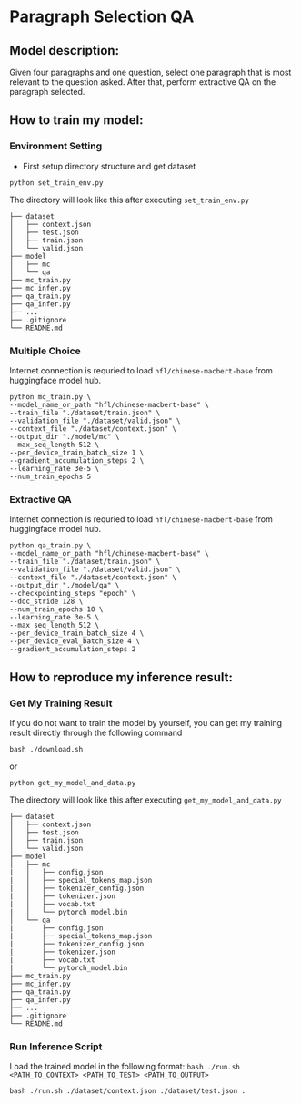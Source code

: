 # Paragraph Selection QA

## Model description:  
Given four paragraphs and one question, select one paragraph that is most relevant to the question asked. After that, perform extractive QA on the paragraph selected.

## How to train my model:
### Environment Setting
* First setup directory structure and get dataset
```
python set_train_env.py
```
The directory will look like this after executing `set_train_env.py`
```
├── dataset
│   ├── context.json
│   ├── test.json
│   ├── train.json
│   └── valid.json
├── model
│   ├── mc
│   └── qa
├── mc_train.py
├── mc_infer.py
├── qa_train.py
├── qa_infer.py
├── ...
├── .gitignore
└── README.md
```

### Multiple Choice
Internet connection is requried to load `hfl/chinese-macbert-base` from huggingface model hub.
```
python mc_train.py \
--model_name_or_path "hfl/chinese-macbert-base" \
--train_file "./dataset/train.json" \
--validation_file "./dataset/valid.json" \
--context_file "./dataset/context.json" \
--output_dir "./model/mc" \
--max_seq_length 512 \
--per_device_train_batch_size 1 \
--gradient_accumulation_steps 2 \
--learning_rate 3e-5 \
--num_train_epochs 5
```

### Extractive QA
Internet connection is requried to load `hfl/chinese-macbert-base` from huggingface model hub.
```
python qa_train.py \
--model_name_or_path "hfl/chinese-macbert-base" \
--train_file "./dataset/train.json" \
--validation_file "./dataset/valid.json" \
--context_file "./dataset/context.json" \
--output_dir "./model/qa" \
--checkpointing_steps "epoch" \
--doc_stride 128 \
--num_train_epochs 10 \
--learning_rate 3e-5 \
--max_seq_length 512 \
--per_device_train_batch_size 4 \
--per_device_eval_batch_size 4 \
--gradient_accumulation_steps 2
```

## How to reproduce my inference result:
### Get My Training Result
If you do not want to train the model by yourself, you can get my training result directly through the following command  
```
bash ./download.sh
```
or
```
python get_my_model_and_data.py
```
The directory will look like this after executing `get_my_model_and_data.py`

```
├── dataset
│   ├── context.json
│   ├── test.json
│   ├── train.json
│   └── valid.json
├── model
│   ├── mc
|   │   ├── config.json
|   │   ├── special_tokens_map.json
|   │   ├── tokenizer_config.json
|   │   ├── tokenizer.json
|   │   ├── vocab.txt
|   │   └── pytorch_model.bin
│   └── qa
|       ├── config.json
|       ├── special_tokens_map.json
|       ├── tokenizer_config.json
|       ├── tokenizer.json
|       ├── vocab.txt
|       └── pytorch_model.bin
├── mc_train.py
├── mc_infer.py
├── qa_train.py
├── qa_infer.py
├── ...
├── .gitignore
└── README.md
```

### Run Inference Script
Load the trained model in the following format: `bash ./run.sh <PATH_TO_CONTEXT> <PATH_TO_TEST> <PATH_TO_OUTPUT>`
```
bash ./run.sh ./dataset/context.json ./dataset/test.json .
```